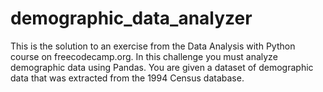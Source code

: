 # demographic_data_analyzer
This is the solution to an exercise from the Data Analysis with Python course on freecodecamp.org. In this challenge you must analyze demographic data using Pandas. You are given a dataset of demographic data that was extracted from the 1994 Census database.

